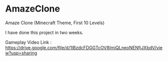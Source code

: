 # AmazeClone
 Amaze Clone (Minecraft Theme, First 10 Levels)

 I have done this project in two weeks.
 
 Gameplay Video Link : https://drive.google.com/file/d/1lBzdcFDGGTcOV8ImiQLneoNENfjJXbdV/view?usp=sharing

